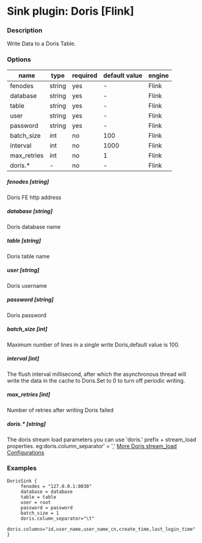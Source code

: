 # Sink plugin: Doris [Flink]

### Description

Write Data to a Doris Table.

### Options

| name | type | required | default value | engine |
| --- | --- | --- | --- | --- |
| fenodes | string | yes | - | Flink |
| database | string | yes | - | Flink  |
| table | string | yes | - | Flink  |
| user	 | string | yes | - | Flink  |
| password	 | string | yes | - | Flink  |
| batch_size	 | int | no |  100 | Flink  |
| interval	 | int | no |1000 | Flink |
| max_retries	 | int | no | 1 | Flink|
| doris.*	 | - | no | - | Flink  |

##### fenodes [string]

Doris FE http address

##### database [string]

Doris database name

##### table [string]

Doris table name

##### user [string]

Doris username

##### password [string]

Doris password

##### batch_size [int]

Maximum number of lines in a single write Doris,default value is 100.

##### interval [int]

The flush interval millisecond, after which the asynchronous thread will write the data in the cache to Doris.Set to 0 to turn off periodic writing.

##### max_retries [int]

Number of retries after writing Doris failed

##### doris.* [string]

The doris stream load parameters.you can use 'doris.' prefix + stream_load properties. eg:doris.column_separator' = ','
[More Doris stream_load Configurations](https://doris.apache.org/administrator-guide/load-data/stream-load-manual.html)

### Examples

```
DorisSink {
	 fenodes = "127.0.0.1:8030"
	 database = database
	 table = table
	 user = root
	 password = password
	 batch_size = 1
	 doris.column_separator="\t"
     doris.columns="id,user_name,user_name_cn,create_time,last_login_time"
}
 ```
